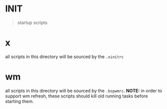 # INIT
> startup scripts

# x
all scripts in this directory will be sourced by the `.xinitrc`

# wm
all scripts in this directory will be sourced by the `.bspwmrc`. **NOTE:**
in order to support wm refresh, these scripts should kill old running tasks
before starting them.

